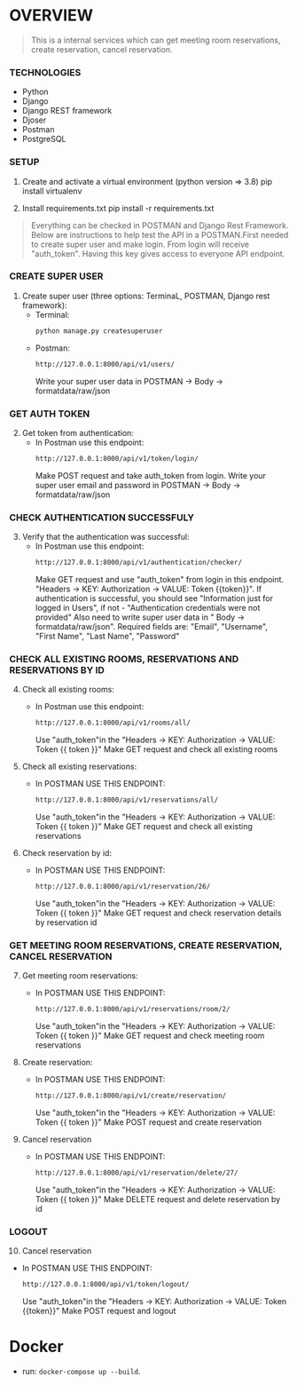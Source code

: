 # OVERVIEW

> This is a internal services which can get meeting room reservations, create reservation, cancel reservation.

### TECHNOLOGIES
   * Python
   * Django
   * Django REST framework
   * Djoser
   * Postman
   * PostgreSQL

### SETUP

1. Create and activate a virtual environment (python version => 3.8)
   pip install virtualenv

2. Install requirements.txt
   pip install -r requirements.txt

> Everything can be checked in POSTMAN and Django Rest Framework. Below are instructions to help test the API in a POSTMAN.First needed to create super user and make login. From login will receive "auth_token". Having this key gives access to everyone API endpoint.

### CREATE SUPER USER

1. Create super user (three options: TerminaL, POSTMAN, Django rest framework):
   -  Terminal:
      ```sh
      python manage.py createsuperuser
      ```
   -  Postman:
       ```sh
      http://127.0.0.1:8000/api/v1/users/
        ```
        Write your super user data in POSTMAN -> Body -> formatdata/raw/json


### GET AUTH TOKEN

2. Get token from authentication:
   - In Postman use this endpoint:
       ```sh
      http://127.0.0.1:8000/api/v1/token/login/
       ```
        Make POST request and take auth_token from login. Write your super user  email and password in POSTMAN -> Body -> formatdata/raw/json
        
### CHECK AUTHENTICATION SUCCESSFULY

3. Verify that the authentication was successful:
   - In Postman use this endpoint:
       ```sh
      http://127.0.0.1:8000/api/v1/authentication/checker/
       ```
      Make GET request and use "auth_token" from login in this endpoint. "Headers -> KEY: Authorization -> VALUE: Token {{token}}". If authentication is successful, you should see "Information just for logged in Users", if not - "Authentication credentials were not provided"
      Also need to write super user data in " Body -> formatdata/raw/json". Required fields are: "Email", "Username", "First Name", "Last Name", "Password"

### CHECK ALL EXISTING ROOMS, RESERVATIONS AND RESERVATIONS BY ID

4. Check all existing rooms:

   - In Postman use this endpoint:
       ```sh
      http://127.0.0.1:8000/api/v1/rooms/all/
       ```
      Use "auth_token"in the "Headers -> KEY: Authorization -> VALUE: Token {{ token }}"
      Make GET request and check all existing rooms

5. Check all existing reservations:

   - In POSTMAN USE THIS ENDPOINT:
       ```sh
      http://127.0.0.1:8000/api/v1/reservations/all/
       ```
       Use "auth_token"in the "Headers -> KEY: Authorization -> VALUE: Token {{ token }}"
       Make GET request and check all existing reservations

6. Check reservation by id:
   - In POSTMAN USE THIS ENDPOINT:
       ```sh
      http://127.0.0.1:8000/api/v1/reservation/26/
       ```
       Use "auth_token"in the "Headers -> KEY: Authorization -> VALUE: Token {{ token }}"
       Make GET request and check reservation details by reservation id

### GET MEETING ROOM RESERVATIONS, CREATE RESERVATION, CANCEL RESERVATION

7. Get meeting room reservations:

   - In POSTMAN USE THIS ENDPOINT:
       ```sh
      http://127.0.0.1:8000/api/v1/reservations/room/2/
       ```
       Use "auth_token"in the "Headers -> KEY: Authorization -> VALUE: Token {{ token }}"
       Make GET request and check meeting room reservations

8. Create reservation:

   - In POSTMAN USE THIS ENDPOINT:
       ```sh
      http://127.0.0.1:8000/api/v1/create/reservation/
       ```
       Use "auth_token"in the "Headers -> KEY: Authorization -> VALUE: Token {{ token }}"
       Make POST request and create reservation

9. Cancel reservation

   - In POSTMAN USE THIS ENDPOINT:
       ```sh
      http://127.0.0.1:8000/api/v1/reservation/delete/27/
       ```
       Use "auth_token"in the "Headers -> KEY: Authorization -> VALUE: Token {{ token }}"
       Make DELETE request and delete reservation by id

### LOGOUT

10. Cancel reservation

   - In POSTMAN USE THIS ENDPOINT:
       ```sh
      http://127.0.0.1:8000/api/v1/token/logout/
       ```
       Use "auth_token"in the "Headers -> KEY: Authorization -> VALUE: Token {{token}}"
       Make POST request and logout




# Docker

- run: `docker-compose up --build`.

